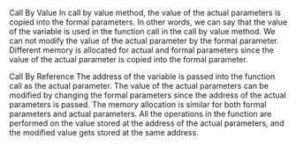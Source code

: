 Call By Value
In call by value method, the value of the actual parameters is copied into the formal parameters. 
In other words, we can say that the value of the variable is used in the function call in the call by value method.
We can not modify the value of the actual parameter by the formal parameter.
Different memory is allocated for actual and formal parameters since the value of the actual parameter is copied into the formal parameter.

Call By Reference
The address of the variable is passed into the function call as the actual parameter.
The value of the actual parameters can be modified by changing the formal parameters since the address of the actual parameters is passed.
The memory allocation is similar for both formal parameters and actual parameters. 
All the operations in the function are performed on the value stored at the address of the actual parameters, and the modified value gets 
stored at the same address.

